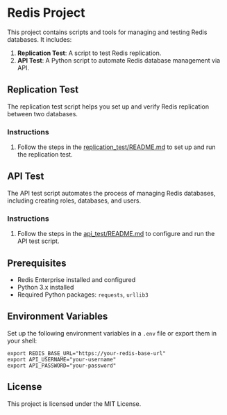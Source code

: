 # Redis Project

This project contains scripts and tools for managing and testing Redis databases. It includes:

1. **Replication Test**: A script to test Redis replication.
2. **API Test**: A Python script to automate Redis database management via API.

## Replication Test

The replication test script helps you set up and verify Redis replication between two databases.

### Instructions

1. Follow the steps in the [replication_test/README.md](replication_test/README.md) to set up and run the replication test.

## API Test

The API test script automates the process of managing Redis databases, including creating roles, databases, and users.

### Instructions

1. Follow the steps in the [api_test/README.md](api_test/README.md) to configure and run the API test script.

## Prerequisites

- Redis Enterprise installed and configured
- Python 3.x installed
- Required Python packages: `requests`, `urllib3`

## Environment Variables

Set up the following environment variables in a `.env` file or export them in your shell:

```properties
export REDIS_BASE_URL="https://your-redis-base-url"
export API_USERNAME="your-username"
export API_PASSWORD="your-password"
```

## License

This project is licensed under the MIT License.
